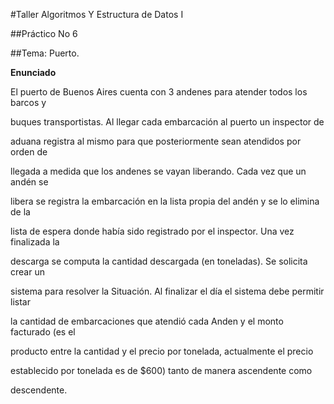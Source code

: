 #Taller Algoritmos Y Estructura de Datos I

##Práctico No 6


##Tema: Puerto.

**Enunciado**

El puerto de Buenos Aires cuenta con 3 andenes para atender todos los barcos y 

buques transportistas. Al llegar cada embarcación al puerto un inspector de 

aduana registra al mismo para que posteriormente sean atendidos por orden de 

llegada a medida que los andenes se vayan liberando. Cada vez que un andén se 

libera se registra la embarcación en la lista propia del andén y se lo elimina de la 

lista de espera donde había sido registrado por el inspector. Una vez finalizada la 

descarga se computa la cantidad descargada (en toneladas). Se solicita crear un 

sistema para resolver la Situación. Al finalizar el día el sistema debe permitir listar 

la cantidad de embarcaciones que atendió cada Anden y el monto facturado (es el 

producto entre la cantidad y el precio por tonelada, actualmente el precio 

establecido por tonelada es de $600) tanto de manera ascendente como 

descendente.

